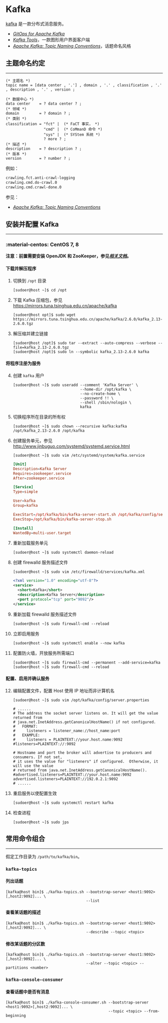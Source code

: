 # Kafka

[kafka] 是一款分布式消息服务。

*   [*GitOps for Apache Kafka*](https://devshawn.github.io/kafka-gitops/)
*   [*Kafka Tools*](https://kafkatool.com/)，一款图形用户界面客户端
*   [*Apache Kafka: Topic Naming Conventions*](https://devshawn.com/blog/apache-kafka-topic-naming-conventions/)，话题命名风格

## 主题命名约定
---

``` ebnf
(* 主题名 *)
topic name = [data center , '.'] , domain , '.' , classification , '.' , description , '.' , version ;

(* 数据中心 *)
data center    = ? data center ? ;
(* 领域 *)
domain         = ? domain ? ;
(* 类别 *)
classification = "fct" |  (* FaCT 事实， *)
                 "cmd" |  (* CoMmanD 命令 *)
                 "sys" |  (* SYStem 系统 *)
                 ? more ? ;
(* 描述 *)
description    = ? description ? ;
(* 版本 *)
version        = ? number ? ;
```

例如：

``` txt
crawling.fct.anti-crawl-logging
crawling.cmd.do-crawl.0
crawling.cmd.crawl-done.0
```

参见：

*   [*Apache Kafka: Topic Naming Conventions*](https://devshawn.com/blog/apache-kafka-topic-naming-conventions/)

## 安装并配置 Kafka
---

### :material-centos: CentOS 7, 8

**注意：前置需要安装 OpenJDK 和 ZooKeeper，参见[*相关文档*](../ZooKeeper/)。**

#### 下载并解压程序

1.  切换到 `/opt` 目录

    ``` console
    [sudoer@host ~]$ cd /opt
    ```

0.  下载 Kafka 压缩包，参见 <https://mirrors.tuna.tsinghua.edu.cn/apache/kafka>

    ``` console
    [sudoer@host opt]$ sudo wget https://mirrors.tuna.tsinghua.edu.cn/apache/kafka/2.6.0/kafka_2.13-2.6.0.tgz
    ```

0.  解压缩并建立链接

    ``` console
    [sudoer@host /opt]$ sudo tar --extract --auto-compress --verbose --file=kafka_2.13-2.6.0.tgz
    [sudoer@host /opt]$ sudo ln --symbolic kafka_2.13-2.6.0 kafka
    ```

#### 将程序注册为服务

4.  创建 `kafka` 用户

    ``` console
    [sudoer@host ~]$ sudo useradd --comment 'Kafka Server' \
                                  --home-dir /opt/kafka \
                                  --no-create-home \
                                  --password !! \
                                  --shell /sbin/nologin \
                                  kafka
    ```

0.  切换程序所在目录的所有权

    ``` console
    [sudoer@host ~]$ sudo chown --recursive kafka:kafka /opt/kafka_2.13-2.6.0 /opt/kafka
    ```

0.  创建服务单元，参见 <http://www.jinbuguo.com/systemd/systemd.service.html>

    ``` console
    [sudoer@host ~]$ sudo vim /etc/systemd/system/kafka.service
    ```

    ``` toml
    [Unit]
    Description=Kafka Server
    Requires=zookeeper.service
    After=zookeeper.service

    [Service]
    Type=simple

    User=kafka
    Group=kafka

    ExecStart=/opt/kafka/bin/kafka-server-start.sh /opt/kafka/config/server.properties
    ExecStop=/opt/kafka/bin/kafka-server-stop.sh

    [Install]
    WantedBy=multi-user.target
    ```

0.  重新加载服务单元

    ``` console
    [sudoer@host ~]$ sudo systemctl daemon-reload
    ```

0.  创建 firewalld 服务描述文件

    ``` console
    [sudoer@host ~]$ sudo vim /etc/firewalld/services/kafka.xml
    ```

    ``` xml
    <?xml version="1.0" encoding="utf-8"?>
    <service>
      <short>Kafka</short>
      <description>Kafka Server</description>
      <port protocol="tcp" port="9092"/>
    </service>
    ```

0.  重新加载 firewalld 服务描述文件

    ``` console
    [sudoer@host ~]$ sudo firewall-cmd --reload
    ```

0.  立即启用服务

    ``` console
    [sudoer@host ~]$ sudo systemctl enable --now kafka
    ```

0.  配置防火墙，开放服务所需端口

    ``` console
    [sudoer@host ~]$ sudo firewall-cmd --permanent --add-service=kafka
    [sudoer@host ~]$ sudo firewall-cmd --reload
    ```

#### 配置、启用并确认服务

12. 编辑配置文件，配置 Host 使用 IP 地址而非计算机名

    ``` console
    [sudoer@host ~]$ sudo vim /opt/kafka/config/server.properties
    ```

    ``` properties
    # ......
    # The address the socket server listens on. It will get the value returned from 
    # java.net.InetAddress.getCanonicalHostName() if not configured.
    #   FORMAT:
    #     listeners = listener_name://host_name:port
    #   EXAMPLE:
    #     listeners = PLAINTEXT://your.host.name:9092
    #listeners=PLAINTEXT://:9092
    
    # Hostname and port the broker will advertise to producers and consumers. If not set, 
    # it uses the value for "listeners" if configured.  Otherwise, it will use the value
    # returned from java.net.InetAddress.getCanonicalHostName().
    #advertised.listeners=PLAINTEXT://your.host.name:9092
    advertised.listeners=PLAINTEXT://192.0.2.1:9092
    # ......
    ```

0.  重启服务以使配置生效

    ``` console
    [sudoer@host ~]$ sudo systemctl restart kafka
    ```

0.  检查进程

    ``` console
    [sudoer@host ~]$ sudo jps
    ```

## 常用命令组合
---

假定工作目录为 `/path/to/kafka/bin`。

### `kafka-topics`

#### 列出话题

``` console
[kafka@host bin]$ ./kafka-topics.sh --bootstrap-server <host1:9092>[,host2:9092]... \
                                    --list
```

#### 查看某话题的描述

``` console
[kafka@host bin]$ ./kafka-topics.sh --bootstrap-server <host1:9092>[,host2:9092]... \
                                    --describe --topic <topic>
```

#### 修改某话题的分区数

``` console
[kafka@host bin]$ ./kafka-topics.sh --bootstrap-server <host1:9092>[,host2:9092]... \
                                    --alter --topic <topic> --partitions <number>
```

### `kafka-console-consumer`

#### 查看话题中是否有消息

``` console
[kafka@host bin]$ ./kafka-console-consumer.sh --bootstrap-server <host1:9092>[,host2:9092]... \
                                              --topic <topic> --from-beginning
```

<!----------------------------------------------------------------------------->

[Kafka]: https://kafka.apache.org/
